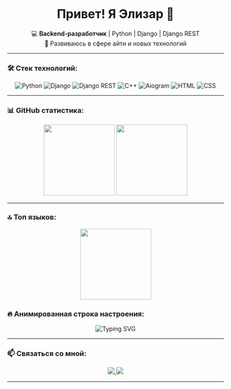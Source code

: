 <h1 align="center">Привет! Я Элизар 👋</h1>

<p align="center">
  💻 <b>Backend-разработчик</b> | Python | Django | Django REST <br>
  🚀 Развиваюсь в сфере айти и новых технологий
</p>

---

### 🛠️ Стек технологий:

<p align="center">
  <img src="https://img.shields.io/badge/Python-3.10-blue?style=for-the-badge&logo=python" alt="Python">
  <img src="https://img.shields.io/badge/Django-4.0-green?style=for-the-badge&logo=django" alt="Django">
  <img src="https://img.shields.io/badge/Django%20REST-ff1709?style=for-the-badge&logo=django&logoColor=white" alt="Django REST">
  <img src="https://img.shields.io/badge/C%2B%2B-00599C?style=for-the-badge&logo=c%2B%2B&logoColor=white" alt="C++">
  <img src="https://img.shields.io/badge/Aiogram-1F8ACB?style=for-the-badge&logo=telegram&logoColor=white" alt="Aiogram">
  <img src="https://img.shields.io/badge/HTML5-orange?style=for-the-badge&logo=html5&logoColor=white" alt="HTML">
  <img src="https://img.shields.io/badge/CSS3-blue?style=for-the-badge&logo=css3&logoColor=white" alt="CSS">
</p>

---


### 📊 GitHub статистика:

<p align="center">
  <img src="https://github-readme-stats.vercel.app/api?username=Elizar44&show_icons=true&theme=dark" height="165">
  <img src="https://github-readme-stats.vercel.app/api/top-langs/?username=elizar777&layout=compact&theme=dark" height="165">
</p>

---
### 🔝 Топ языков:
<p align="center">
  <img src="https://github-readme-stats.vercel.app/api/top-langs/?username=Elizar44&layout=compact&theme=dark" height="165">
</p>


### 🔥 Анимированная строка настроения:
<p align="center">
  <img src="https://readme-typing-svg.herokuapp.com?color=%2336BCF7&size=22&center=true&vCenter=true&width=600&lines=Программирую+на+Python!;Работаю+с+Django+и+REST+API;Создаю+ботов+на+Aiogram;Изучаю+и+развиваюсь+каждый+день" alt="Typing SVG">
</p>

---

### 📫 Связаться со мной:
<p align="center">
  <a href="https://t.me/Elizar44">
    <img src="https://img.shields.io/badge/Telegram-26A5E4?style=for-the-badge&logo=telegram&logoColor=white">
  </a>
  <a href="mailto:ahmadbekovelizar390@gmail.com">
    <img src="https://img.shields.io/badge/Gmail-red?style=for-the-badge&logo=gmail&logoColor=white">
  </a>
</p>

---



